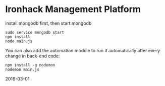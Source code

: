 Ironhack Management Platform
===============
install mongodb first, then start mongodb

```
sudo service mongodb start
npm install
node main.js
```

You can also add the automation module to run it automatically after every change in back-end code:
```
npm install -g nodemon
nodemon main.js
```
2016-03-01
